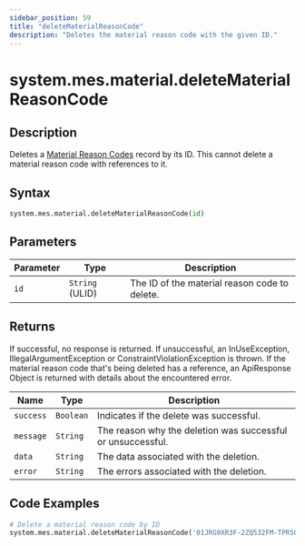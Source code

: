 ```yaml
---
sidebar_position: 59
title: "deleteMaterialReasonCode"
description: "Deletes the material reason code with the given ID."
---
```


# system.mes.material.deleteMaterialReasonCode

## Description

Deletes a [Material Reason Codes](../../data-model/material-model/material-reason-code) record by its ID.
This cannot delete a material reason code with references to it.

## Syntax

```python
system.mes.material.deleteMaterialReasonCode(id)
```

## Parameters

| Parameter | Type            | Description                                   |
| --------- | --------------- | --------------------------------------------- |
| `id`      | `String` (ULID) | The ID of the material reason code to delete. |

## Returns

If successful, no response is returned. If unsuccessful, an InUseException, IllegalArgumentException or ConstraintViolationException is thrown.
If the material reason code that's being deleted has a reference, an ApiResponse Object is returned with details about the encountered error.

| Name      | Type      | Description                                                 |
| --------- | --------- | ----------------------------------------------------------- |
| `success` | `Boolean` | Indicates if the delete was successful.                     |
| `message` | `String`  | The reason why the deletion was successful or unsuccessful. |
| `data`    | `String`  | The data associated with the deletion.                      |
| `error`   | `String`  | The errors associated with the deletion.                    |

## Code Examples

```python
# Delete a material reason code by ID
system.mes.material.deleteMaterialReasonCode('01JRG9XR3F-2ZQ532FM-TPR50GY6')
```
